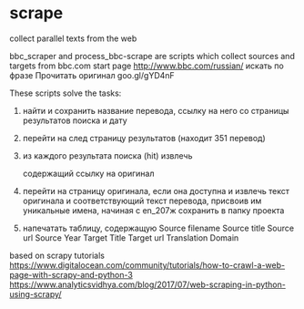 # scrape
collect parallel texts from the web

bbc_scraper and process_bbc-scrape are scripts which collect sources and targets from bbc.com
start page
http://www.bbc.com/russian/ искать по фразе Прочитать оригинал 
goo.gl/gYD4nF

These scripts solve the tasks:
1) найти и сохранить название перевода, ссылку на него со страницы результатов поиска и дату 
2) перейти на след страницу результатов (находит 351 перевод) 

3) из каждого результата поиска (hit) извлечь <p> содержащий ссылку на оригинал
4) перейти на страницу оригинала, если она доступна и извлечь текст оригинала и соответствующий текст перевода, 
присвоив им уникальные имена, начиная с en_207ж сохранить в папку проекта

5) напечатать таблицу, содержащую
Source filename
Source title
Source url
Source Year
Target Title
Target url
Translation Domain

based on scrapy tutorials
https://www.digitalocean.com/community/tutorials/how-to-crawl-a-web-page-with-scrapy-and-python-3
https://www.analyticsvidhya.com/blog/2017/07/web-scraping-in-python-using-scrapy/
